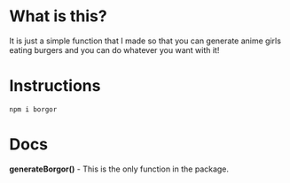 # What is this?
It is just a simple function that I made so that you can generate anime girls eating burgers and you can do whatever you want with it!


# Instructions
`npm i borgor`

# Docs
**generateBorgor()** - This is the only function in the package.
